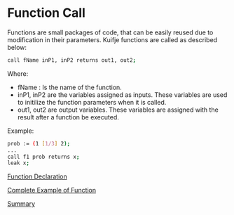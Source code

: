 # Function Call

Functions are small packages of code, that can be easily reused due to modification in their parameters.
Kuifje functions are called as described below:
```sh
call fName inP1, inP2 returns out1, out2;
```
Where:
- fName : Is the name of the function.
- inP1, inP2 are the variables assigned as inputs.
  These variables are used to initilize the function parameters when it is called.
- out1, out2 are output variables.
  These variables are assigned with the result after a function be executed.

Example:
```sh
prob := (1 [1/3] 2);
...
call f1 prob returns x;
leak x;
```

[Function Declaration](https://github.com/gleisonsdm/Kuifje-Documentation/blob/main/Chapter%2006/Function%20Declaration.md)

[Complete Example of Function](https://github.com/gleisonsdm/Kuifje-Documentation/blob/main/Chapter%2006/Function%20Complete.md)

[Summary](https://github.com/gleisonsdm/Kuifje-Documentation)
